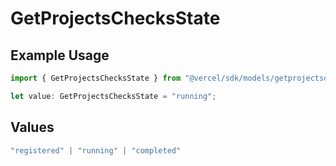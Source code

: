 # GetProjectsChecksState

## Example Usage

```typescript
import { GetProjectsChecksState } from "@vercel/sdk/models/getprojectsop.js";

let value: GetProjectsChecksState = "running";
```

## Values

```typescript
"registered" | "running" | "completed"
```